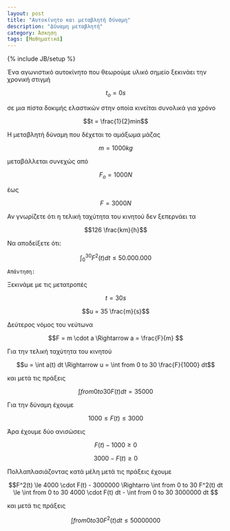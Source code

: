 ```yaml
---
layout: post
title: "Αυτοκίνητο και μεταβλητή δύναμη"
description: "Δύναμη μεταβλητή"
category: Άσκηση
tags: [Μαθηματικά]
---
```

{% include JB/setup %}

Ένα αγωνιστικό αυτοκίνητο που θεωρούμε υλικό σημείο ξεκινάει την χρονική στιγμή

$$ t_o = 0s $$ 

σε μια πίστα δοκιμής ελαστικών στην οποία κινείται συνολικά για χρόνο 

$$t = \frac{1}{2}min$$

Η μεταβλητή δύναμη που δέχεται το αμάξωμα μάζας 

$$ m = 1000 kg$$ 

μεταβάλλεται συνεχώς από 

$$F_o = 1000N$$ 

έως 

$$F = 3000N$$ 

Αν γνωρίζετε ότι η τελική ταχύτητα του κινητού δεν ξεπερνάει τα 

$$126 \frac{km}{h}$$

 Να αποδείξετε ότι:

$$ \int_0^{30} F^2(t)dt \le 50.000.000$$



`Απάντηση:`


Ξεκινάμε με τις μετατροπές

$$t = 30 s$$

$$u = 35 \frac{m}{s}$$

Δεύτερος νόμος του νεύτωνα

$$F = m \cdot a \Rightarrow a = \frac{F}{m} $$

Για την τελική ταχύτητα του κινητού

$$u = \int a(t) dt \Rightarrow u = \int from 0 to 30 \frac{F}{1000} dt$$

και μετά τις πράξεις

$$\int from 0 to 30 F(t) dt = 35000$$

Για την δύναμη έχουμε

$$ 1000 \le F(t) \le 3000 $$

Άρα έχουμε δύο ανισώσεις

$$ F(t) - 1000 \ge 0 $$

$$ 3000 - F(t) \ge 0 $$

Πολλαπλασιάζοντας κατά μέλη μετά τις πράξεις έχουμε

$$F^2(t) \le 4000 \cdot F(t) - 3000000 \Rightarro \int from 0 to 30 F^2(t) dt \le \int from 0 to 30 4000 \cdot F(t) dt - \int from 0 to 30 3000000 dt $$

και μετά τις πράξεις

$$ \int from 0 to 30 F^2(t) dt \le 50000000 $$